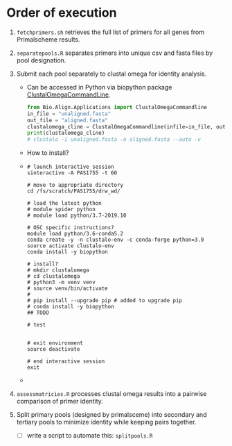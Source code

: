 # Order of execution

1. `fetchprimers.sh` retrieves the full list of primers for all genes from Primalscheme results.

2. `separatepools.R` separates primers into unique csv and fasta files by pool designation.

3. Submit each pool separately to clustal omega for identity analysis.

   - Can be accessed in Python via biopython package [ClustalOmegaCommandLine](https://biopython.org/docs/1.75/api/Bio.Align.Applications.html#Bio.Align.Applications.ClustalOmegaCommandline).

     ```python
     from Bio.Align.Applications import ClustalOmegaCommandline
     in_file = "unaligned.fasta"
     out_file = "aligned.fasta"
     clustalomega_cline = ClustalOmegaCommandline(infile=in_file, outfile=out_file, verbose=True, auto=True)
     print(clustalomega_cline)
     # clustalo -i unaligned.fasta -o aligned.fasta --auto -v
     ```

   - How to install?

   - ```shell
     # launch interactive session
     sinteractive -A PAS1755 -t 60
     
     # move to appropriate directory
     cd /fs/scratch/PAS1755/drw_wd/
     
     # load the latest python
     # module spider python
     # module load python/3.7-2019.10
     
     # OSC specific instructions?
     module load python/3.6-conda5.2
     conda create -y -n clustalo-env -c conda-forge python=3.9
     source activate clustalo-env
     conda install -y biopython
     
     # install?
     # mkdir clustalomega
     # cd clustalomega
     # python3 -m venv venv
     # source venv/bin/activate
     # 
     # pip install --upgrade pip # added to upgrade pip
     # conda install -y biopython
     ## TODO
     
     # test
     
     
     # exit environment
     source deactivate
     
     # end interactive session
     exit
     ```

   - 

4. `assessmatricies.R` processes clustal omega results into a pairwise comparison of primer identity.

5. Split primary pools (designed by primalsceme) into secondary and tertiary pools to minimize identity while keeping pairs together.

   - [ ] write a script to automate this: `splitpools.R`

